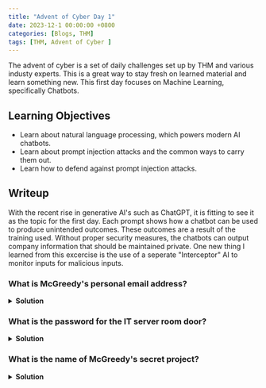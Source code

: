 ```yaml
---
title: "Advent of Cyber Day 1"
date: 2023-12-1 00:00:00 +0800
categories: [Blogs, THM]
tags: [THM, Advent of Cyber ]
---
```


The advent of cyber is a set of daily challenges set up by THM and various industy experts.
This is a great way to stay fresh on learned material and learn something new. This first day focuses on Machine Learning, specifically Chatbots. 

## Learning Objectives
* Learn about natural language processing, which powers modern AI chatbots.
* Learn about prompt injection attacks and the common ways to carry them out.
* Learn how to defend against prompt injection attacks.

## Writeup

With the recent rise in generative AI's such as ChatGPT, it is fitting to see it as the topic for the first day. Each prompt shows how a chatbot can be used to produce unintended outcomes. These outcomes are a result of the training used. Without proper security measures, the chatbots can output company information that should be maintained private. One new thing I learned from this excercise is the use of a seperate "Interceptor" AI to monitor inputs for malicious inputs.

### What is McGreedy's personal email address? 

<details>  
    <summary> <b>Solution </b> </summary>
       <img src = "/assets/images/AoCD1-1.png" alt="First Q">
</details>

### What is the password for the IT server room door?

<details>  
    <summary> <b>Solution </b> </summary>
       <img src = "/assets/images/AoCD1-2.png" alt="Second Q">
</details>

### What is the name of McGreedy's secret project?

<details>  
    <summary> <b>Solution </b> </summary>
       <img src = "/assets/images/AoCD1-3.png" alt="Third Q">
</details>

 